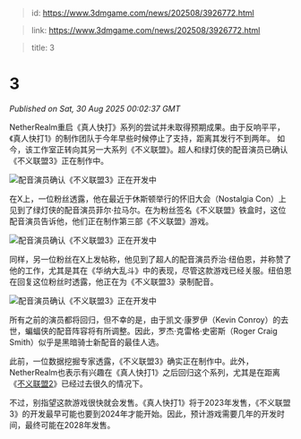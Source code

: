 > id: https://www.3dmgame.com/news/202508/3926772.html

> link: https://www.3dmgame.com/news/202508/3926772.html

> title: 3

# 3
_Published on Sat, 30 Aug 2025 00:02:37 GMT_

NetherRealm重启《真人快打》系列的尝试并未取得预期成果。由于反响平平，《真人快打1》的制作团队于今年早些时候停止了支持，距离其发行不到两年。 如今，该工作室正转向其另一大系列《不义联盟》。超人和绿灯侠的配音演员已确认《不义联盟3》正在制作中。

![配音演员确认《不义联盟3》正在开发中](https://img.3dmgame.com/uploads/images/news/20250830/1756512102_903572.webp)

在X上，一位粉丝透露，他在最近于休斯顿举行的怀旧大会（Nostalgia Con）上见到了绿灯侠的配音演员菲尔·拉马尔。在为粉丝签名《不义联盟》铁盒时，这位配音演员告诉他，他们正在制作第三部《不义联盟》游戏。

![配音演员确认《不义联盟3》正在开发中](https://img.3dmgame.com/uploads/images/news/20250830/1756512077_461644.webp)

同样，另一位粉丝在X上发帖称，他见到了超人的配音演员乔治·纽伯恩，并称赞了他的工作，尤其是其在《华纳大乱斗》中的表现，尽管这款游戏已经关服。纽伯恩在回复这位粉丝时透露，他正在为《不义联盟3》录制配音。

![配音演员确认《不义联盟3》正在开发中](https://img.3dmgame.com/uploads/images/news/20250830/1756512088_900566.webp)

所有之前的演员都将回归，但不幸的是，由于凯文·康罗伊（Kevin Conroy）的去世，蝙蝠侠的配音阵容将有所调整。因此，罗杰·克雷格·史密斯（Roger Craig Smith）似乎是黑暗骑士新配音的最佳人选。

此前，一位数据挖掘专家透露，《不义联盟3》确实正在制作中。此外，NetherRealm也表示有兴趣在《真人快打1》之后回归这个系列，尤其是在距离《[不义联盟2](https://www.3dmgame.com/games/injustice2/)》已经过去很久的情况下。

不过，别指望这款游戏很快就会发售。《真人快打1》将于2023年发售，《不义联盟3》的开发最早可能也要到2024年才能开始。因此，预计游戏需要几年的开发时间，最终可能在2028年发售。
